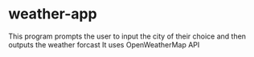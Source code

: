 # weather-app
This program prompts the user to input the city of their choice and then outputs the weather forcast
It uses OpenWeatherMap API 
